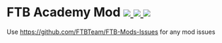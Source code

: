 # FTB Academy Mod [![](http://cf.way2muchnoise.eu/ftb-academy-mod-forge.svg) ![](https://cf.way2muchnoise.eu/packs/ftb-academy-mod-forge.svg) ![](http://cf.way2muchnoise.eu/versions/ftb-academy-mod-forge.svg)](https://www.curseforge.com/minecraft/mc-mods/ftb-academy-mod-forge)

Use https://github.com/FTBTeam/FTB-Mods-Issues for any mod issues

